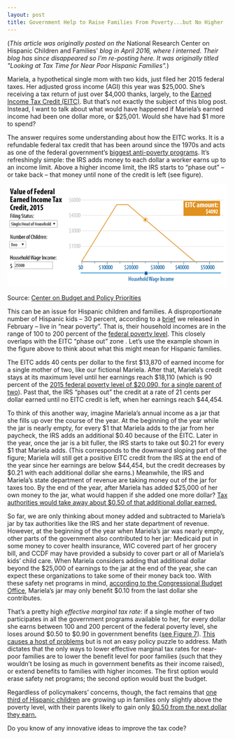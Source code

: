 ```yaml
---
layout: post
title: Government Help to Raise Families From Poverty...but No Higher
---
```


(_This article was originally posted on the_ National Research Center on Hispanic Children and Families' _blog in April 2016, where I interned. Their blog has since disappeared so I'm re-posting here. It was originally titled "Looking at Tax Time for Near Poor Hispanic Families"._)

Mariela, a hypothetical single mom with two kids, just filed her 2015 federal taxes. Her adjusted gross income (AGI) this year was $25,000. She’s receiving a tax return of just over $4,000 thanks, largely, to the [Earned Income Tax Credit (EITC)](https://www.irs.gov/Credits-&-Deductions/Individuals/Earned-Income-Tax-Credit). But that’s not exactly the subject of this blog post. Instead, I want to talk about what would have happened if Mariela’s earned income had been one dollar more, or $25,001.  Would she have had $1 more to spend?

The answer requires some understanding about how the EITC works. It is a refundable federal tax credit that has been around since the 1970s and acts as one of the federal government’s [biggest anti-poverty programs](http://crfb.org/blogs/eitc-attracts-bipartisan-praise-and-proposals). It’s refreshingly simple: the IRS adds money to each dollar a worker earns up to an income limit. Above a higher income limit, the IRS starts to “phase out” – or take back – that money until none of the credit is left (see figure). 

![_config.yml](/images/Picture1.png)

Source: [Center on Budget and Policy Priorities](http://www.cbpp.org/research/federal-tax/policy-basics-the-earned-income-tax-credit)
 
This can be an issue for Hispanic children and families. A disproportionate number of Hispanic kids – 30 percent, according to a [brief](http://www.childtrends.org/wp-content/uploads/2016/02/2016-15HispChildrenInNeed.pdf) we released in February – live in “near poverty”.  That is, their household incomes are in the range of 100 to 200 percent of the [federal poverty level](https://aspe.hhs.gov/poverty-guidelines). This closely overlaps with the EITC “phase out” zone . Let’s use the example shown in the figure above to think about what this might mean for Hispanic families.

The EITC adds 40 cents per dollar to the first $13,870 of earned income for a single mother of two, like our fictional Mariela. After that, Mariela’s credit stays at its maximum level until her earnings reach $18,110 (which is 90 percent of the [2015 federal poverty level of $20,090, for a single parent of two](https://aspe.hhs.gov/2015-poverty-guidelines)). Past that, the IRS “phases out” the credit at a rate of 21 cents per dollar earned until no EITC credit is left, when her earnings reach $44,454. 
 
To think of this another way, imagine Mariela’s annual income as a jar that she fills up over the course of the year. At the beginning of the year while the jar is nearly empty, for every $1 that Mariela adds to the jar from her paycheck, the IRS adds an additional $0.40 because of the EITC. Later in the year, once the jar is a bit fuller, the IRS starts to take out $0.21 for every $1 that Mariela adds. (This corresponds to the downward sloping part of the figure; Mariela will still get a positive EITC credit from the IRS at the end of the year since her earnings are below $44,454, but the credit decreases by $0.21 with each additional dollar she earns.) Meanwhile, the IRS and Mariela’s state department of revenue are taking money out of the jar for taxes too. By the end of the year, after Mariela has added $25,000 of her own money to the jar, what would happen if she added one more dollar? [Tax authorities would take away about $0.50 of that additional dollar earned.](http://www.taxpolicycenter.org/publications/how-marginal-tax-rates-affect-families-various-levels-poverty/full)

So far, we are only thinking about money added and subtracted to Mariela’s jar by tax authorities like the IRS and her state department of revenue. However, at the beginning of the year when Mariela’s jar was nearly empty, other parts of the government also contributed to her jar: Medicaid put in some money to cover health insurance, WIC covered part of her grocery bill, and CCDF may have provided a subsidy to cover part or all of Mariela’s kids’ child care. When Mariela considers adding that additional dollar beyond the $25,000 of earnings to the jar at the end of the year, she can expect these organizations to take some of their money back too. With these safety net programs in mind, [according to the Congressional Budget Office](https://www.google.com/url?sa=t&rct=j&q=&esrc=s&source=web&cd=1&cad=rja&uact=8&ved=0ahUKEwjx6rrE0ozMAhVEKWMKHdbCClcQFggdMAA&url=https%3A%2F%2Fwww.cbo.gov%2Fpublication%2F43709&usg=AFQjCNEkUm3-q7Sgq-zpAuDccqkWKh20eA), Mariela’s jar may only benefit $0.10 from the last dollar she contributes.

That’s a pretty high _effective marginal tax rate_: if a single mother of two participates in all the government programs available to her, for every dollar she earns between 100 and 200 percent of the federal poverty level, she loses around $0.50 to $0.90 in government benefits ([see Figure 7](https://www.google.com/url?sa=t&rct=j&q=&esrc=s&source=web&cd=1&cad=rja&uact=8&ved=0ahUKEwjx6rrE0ozMAhVEKWMKHdbCClcQFggdMAA&url=https%3A%2F%2Fwww.cbo.gov%2Fpublication%2F43709&usg=AFQjCNEkUm3-q7Sgq-zpAuDccqkWKh20eA)). [This causes a host of problems](http://www.taxpolicycenter.org/publications/how-marginal-tax-rates-affect-families-various-levels-poverty/full) but is not an easy policy puzzle to address. Math dictates that the only ways to lower effective marginal tax rates for near-poor families are to lower the benefit level for poor families (such that they wouldn’t be losing as much in government benefits as their income raised), or extend benefits to families with higher incomes. The first option would erase safety net programs; the second option would bust the budget. 

Regardless of policymakers’ concerns, though, the fact remains that [one third of Hispanic children](http://www.childtrends.org/?publications=a-national-portrait-of-hispanic-children-in-need) are growing up in families only slightly above the poverty level, with their parents likely to gain only [$0.50 from the next dollar they earn.](http://www.taxpolicycenter.org/publications/how-marginal-tax-rates-affect-families-various-levels-poverty/full)  

Do you know of any innovative ideas to improve the tax code?
